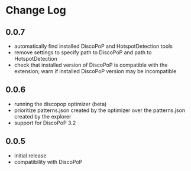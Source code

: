 # Change Log

## 0.0.7

-   automatically find installed DiscoPoP and HotspotDetection tools
-   remove settings to specify path to DiscoPoP and path to HotspotDetection
-   check that installed version of DiscoPoP is compatible with the extension; warn if installed DiscoPoP version may be incompatible

## 0.0.6

-   running the discopop optimizer (beta)
-   prioritize patterns.json created by the optimizer over the patterns.json created by the explorer
-   support for DiscoPoP 3.2

## 0.0.5

-   initial release
-   compatibility with DiscoPoP
